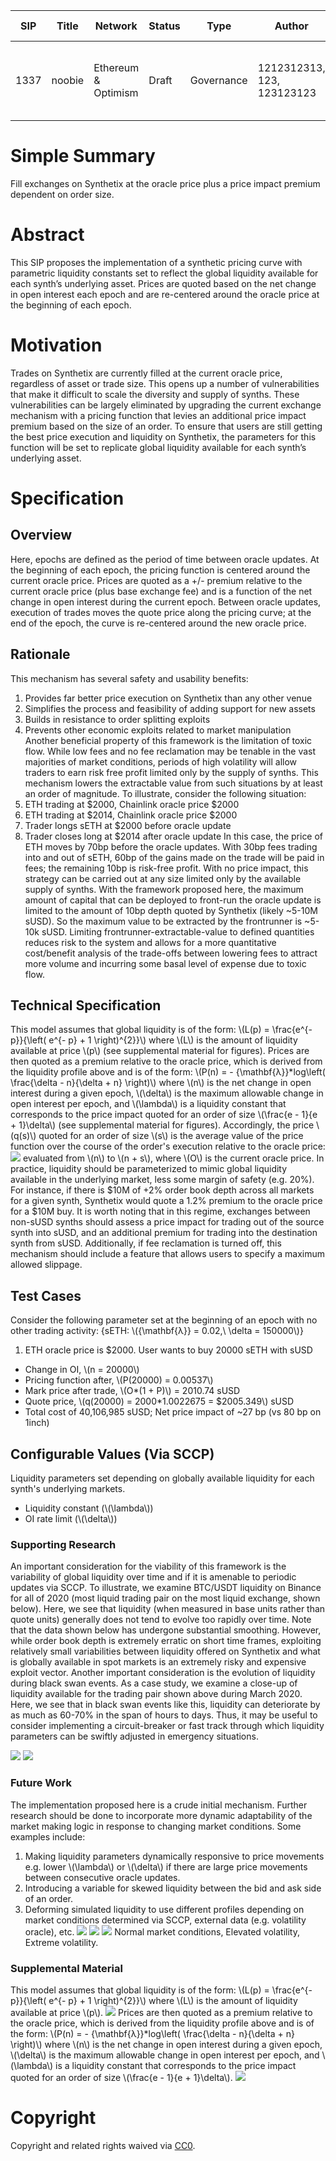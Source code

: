 
| SIP     | Title		 | Network  | Status 	| Type			| Author			| Implementor				| Release	  		| Implementation Date   | Discussions To	| Proposal		| Created					| Requires		|
| ---     | ---      | ---			| ---			| ---				| ---					| ---								| --- 					| ---										| ---							| ---	      	| ---							| ---					|
| 1337  | noobie |Ethereum & Optimism| Draft		| Governance   | 1212312313, 123, 123123123| 123, 13, 132321, 12313, 131231233 | v4.2		| 0023-12-12	| https://123.com		|  |	2022-03-02 	| 123, 123123, 5756, 56755, 687, 678 |


# Simple Summary

Fill exchanges on Synthetix at the oracle price plus a price impact premium dependent on order size. 


# Abstract

This SIP proposes the implementation of a synthetic pricing curve with parametric liquidity constants set to reflect the global liquidity available for each synth’s underlying asset. Prices are quoted based on the net change in open interest each epoch and are re-centered around the oracle price at the beginning of each epoch. 


# Motivation

Trades on Synthetix are currently filled at the current oracle price, regardless of asset or trade size. This opens up a number of vulnerabilities that make it difficult to scale the diversity and supply of synths. These vulnerabilities can be largely eliminated by upgrading the current exchange mechanism with a pricing function that levies an additional price impact premium based on the size of an order. To ensure that users are still getting the best price execution and liquidity on Synthetix, the parameters for this function will be set to replicate global liquidity available for each synth’s underlying asset. 


# Specification


## Overview

Here, epochs are defined as the period of time between oracle updates. At the beginning of each epoch, the pricing function is centered around the current oracle price. Prices are quoted as a +/- premium relative to the current oracle price (plus base exchange fee) and is a function of the net change in open interest during the current epoch. Between oracle updates, execution of trades moves the quote price along the pricing curve; at the end of the epoch, the curve is re-centered around the new oracle price.  


## Rationale

This mechanism has several safety and usability benefits:
 1. Provides far better price execution on Synthetix than any other venue 
 2. Simplifies the process and feasibility of adding support for new assets
 3. Builds in resistance to order splitting exploits
 4. Prevents other economic exploits related to market manipulation
Another beneficial property of this framework is the limitation of toxic flow. While low fees and no fee reclamation may be tenable in the vast majorities of market conditions, periods of high volatility will allow traders to earn risk free profit limited only by the supply of synths. This mechanism lowers the extractable value from such situations by at least an order of magnitude. To illustrate, consider the following situation:
 1. ETH trading at $2000, Chainlink oracle price $2000
 2. ETH trading at $2014, Chainlink oracle price $2000
 3. Trader longs sETH at $2000 before oracle update
 4. Trader closes long at $2014 after oracle update
In this case, the price of ETH moves by 70bp before the oracle updates. With 30bp fees trading into and out of sETH, 60bp of the gains made on the trade will be paid in fees; the remaining 10bp is risk-free profit. With no price impact, this strategy can be carried out at any size limited only by the available supply of synths. With the framework proposed here, the maximum amount of capital that can be deployed to front-run the oracle update is limited to the amount of 10bp depth quoted by Synthetix (likely ~5-10M sUSD). So the maximum value to be extracted by the frontrunner is ~5-10k sUSD. Limiting frontrunner-extractable-value to defined quantities reduces risk to the system and allows for a more quantitative cost/benefit analysis of the trade-offs between lowering fees to attract more volume and incurring some basal level of expense due to toxic flow. 


## Technical Specification

This model assumes that global liquidity is of the form:
\\(L(p) = \frac{e^{- p}}{\left( e^{- p} + 1 \right)^{2}}\\)
where \\(L\\) is the amount of liquidity available at price \\(p\\) (see
supplemental material for figures). Prices are then quoted as a premium
relative to the oracle price, which is derived from the liquidity
profile above and is of the form:
\\(P(n) = - {\mathbf{λ}}*log\left( \frac{\delta - n}{\delta + n} \right)\\\)
where \\(n\\) is the net change in open interest during a given epoch,
\\(\delta\\) is the maximum allowable change in open interest per epoch, and
\\(\lambda\\) is a liquidity constant that corresponds to the price impact
quoted for an order of size \\(\frac{e - 1}{e + 1}\delta\\) (see
supplemental material for figures).
Accordingly, the price \\(q(s)\\) quoted for an order of size \\(s\\) is the
average value of the price function over the course of the order's
execution relative to the oracle price:
![](assets/sip-181/image4.png)
evaluated from \\(n\\) to \\(n + s\\), where \\(O\\) is the current oracle price. In
practice, liquidity should be parameterized to mimic global liquidity
available in the underlying market, less some margin of safety (e.g.
20%). For instance, if there is $10M of +2% order book depth across all
markets for a given synth, Synthetix would quote a 1.2% premium to the
oracle price for a $10M buy.
It is worth noting that in this regime, exchanges between non-sUSD
synths should assess a price impact for trading out of the source synth
into sUSD, and an additional premium for trading into the destination
synth from sUSD. Additionally, if fee reclamation is turned off, this
mechanism should include a feature that allows users to specify a
maximum allowed slippage.


## Test Cases

Consider the following parameter set at the beginning of an epoch with
no other trading activity:
{sETH: \\({\mathbf{λ}} = 0.02,\ \delta = 150000\\)}
1.  ETH oracle price is $2000. User wants to buy 20000 sETH with sUSD
-   Change in OI, \\(n = 20000\\)
-   Pricing function after, \\(P(20000) = 0.00537\\)
-   Mark price after trade, \\(O*(1 + P)\\) = 2010.74 sUSD
-   Quote price, \\(q(20000) = 2000*1.0022675 = \$2005.349\\) sUSD
-   Total cost of 40,106,985 sUSD; Net price impact of ~27 bp (vs 80 bp on 1inch)



## Configurable Values (Via SCCP)

	
Liquidity parameters set depending on globally available liquidity for
each synth's underlying markets.
-   Liquidity constant (\\(\lambda\\))
-   OI rate limit (\\(\delta\\))


### Supporting Research
An important consideration for the viability of this framework is the
variability of global liquidity over time and if it is amenable to
periodic updates via SCCP. To illustrate, we examine BTC/USDT liquidity
on Binance for all of 2020 (most liquid trading pair on the most liquid
exchange, shown below). Here, we see that liquidity (when measured in
base units rather than quote units) generally does not tend to evolve
too rapidly over time. Note that the data shown below has undergone
substantial smoothing. However, while order book depth is extremely
erratic on short time frames, exploiting relatively small variabilities
between liquidity offered on Synthetix and what is globally available in
spot markets is an extremely risky and expensive exploit vector.
Another important consideration is the evolution of liquidity during
black swan events. As a case study, we examine a close-up of liquidity
available for the trading pair shown above during March 2020. Here, we
see that in black swan events like this, liquidity can deteriorate by as
much as 60-70% in the span of hours to days. Thus, it may be useful to
consider implementing a circuit-breaker or fast track through which
liquidity parameters can be swiftly adjusted in emergency situations.

	
![](assets/sip-181/image3.png)
![](assets/sip-181/image5.png)


### Future Work
The implementation proposed here is a crude initial mechanism. Further
research should be done to incorporate more dynamic adaptability of the
market making logic in response to changing market conditions. Some
examples include:
1.  Making liquidity parameters dynamically responsive to price
    movements e.g. lower \\(\lambda\\) or \\(\delta\\) if there are large
    price movements between consecutive oracle updates.
2.  Introducing a variable for skewed liquidity between the bid and ask
    side of an order.
3.  Deforming simulated liquidity to use different profiles depending on
    market conditions determined via SCCP, external data (e.g.
    volatility oracle), etc.
![](assets/sip-181/image1.png)
![](assets/sip-181/image6.png)
![](assets/sip-181/image2.png)
Normal market conditions, Elevated volatility, Extreme volatility.


### Supplemental Material
This model assumes that global liquidity is of the form:
\\(L(p) = \frac{e^{- p}}{\left( e^{- p} + 1 \right)^{2}}\\)
where \\(L\\) is the amount of liquidity available at price \\(p\\).
![](assets/sip-181/image8.png)
Prices are then quoted as a premium relative to the oracle price, which
is derived from the liquidity profile above and is of the form:
\\(P(n) = - {\mathbf{λ}}*log\left( \frac{\delta - n}{\delta + n} \right)\\\)
where \\(n\\) is the net change in open interest during a given epoch,
\\(\delta\\) is the maximum allowable change in open interest per epoch, and
\\(\lambda\\) is a liquidity constant that corresponds to the price impact
quoted for an order of size \\(\frac{e - 1}{e + 1}\delta\\).
![](assets/sip-181/image7.png)

# Copyright

Copyright and related rights waived via [CC0](https://creativecommons.org/publicdomain/zero/1.0/).


